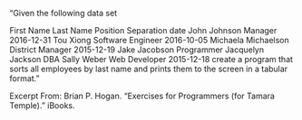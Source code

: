 “Given the following data set

First Name
Last Name
Position
Separation date
John
Johnson
Manager
2016-12-31
Tou
Xiong
Software Engineer
2016-10-05
Michaela
Michaelson
District Manager
2015-12-19
Jake
Jacobson
Programmer
Jacquelyn
Jackson
DBA
Sally
Weber
Web Developer
2015-12-18
create a program that sorts all employees by last name and prints them to the screen in a tabular format.”

Excerpt From: Brian P. Hogan. “Exercises for Programmers (for Tamara Temple).” iBooks. 